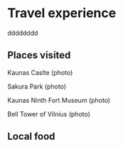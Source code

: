 # Travel experience 
dddddddd
## Places visited

Kaunas Caslte
(photo)

Sakura Park
(photo)

Kaunas Ninth Fort Museum
(photo)

Bell Tower of Vilnius
(photo)

## Local food 
